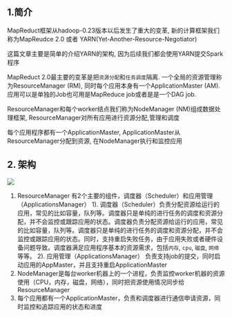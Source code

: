 ## 1.简介 
MapReduct框架从hadoop-0.23版本以后发生了重大的变革, 新的计算框架我们称为MapReudce 2.0 或者 YARN(Yet-Another-Resource-Negotiator)

这篇文章主要是简单的介绍YARN的架构, 因为后续我们都会使用YARN提交Spark程序

MapReduct 2.0最主要的变革是把`资源分配`和`任务调度`隔离. 一个全局的资源管理称为ResourceManager (RM), 同时每个应用本身有一个ApplicationMaster (AM). 应用可以是单独的Job也可用是MapReduce job或者是是一个DAG job.

ResourceManager和每个worker结点我们称为NodeManager (NM)组成数据处理框架, ResourceManager对所有应用进行资源分配,管理和调度

每个应用程序都有一个ApplicationMaster, ApplicationMaster从ResourceManager分配到资源, 在NodeManager执行和监控应用

## 2. 架构
![](https://hadoop.apache.org/docs/r2.4.1/hadoop-yarn/hadoop-yarn-site/yarn_architecture.gif)

1. ResourceManager 有2个主要的组件，调度器（Scheduler）和应用管理（ApplicationsManager）
    1). 调度器（Scheduler）负责分配资源给运行的应用，常见的比如容量，队列等。调度器只是单纯的进行任务的调度和资源分配，并不会监控或跟踪应用的状态。调度器负责分配资源给运行的应用，常见的比如容量，队列等。调度器只是单纯的进行任务的调度和资源分配，并不会监控或跟踪应用的状态。同时，支持重启失败任务，由于应用失败或者硬件设备问题导致。调度器满足应用程序基本的资源需求，包括`内存`, `cpu`, `磁盘`, `网络`等等。
    2). 应用管理（ApplicationsManager） 负责支持job的提交，同时启动应用的AppMaster，并且支持重启ApplicationMaster
2. NodeManager是每台worker机器上的一个进程，负责监控worker机器的资源使用（CPU，内存，磁盘，网络），同时把资源使用情况同步给ResourceManager 
3. 每个应用都有一个ApplicationMaster，负责和调度器进行通信申请资源，同时监控和追踪应用的状态和进度
